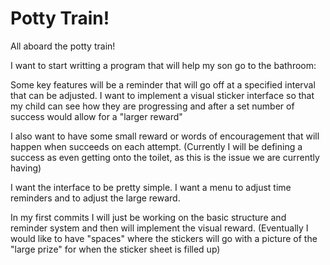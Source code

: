 # Potty Train!
All aboard the potty train!

I want to start writting a program that will help my son go to the bathroom:

Some key features will be a reminder that will go off at a specified interval that can be adjusted.
I want to implement a visual sticker interface so that my child can see how they are progressing and after a set number of success would allow for a "larger reward"

I also want to have some small reward or words of encouragement that will happen when succeeds on each attempt.
(Currently I will be defining a success as even getting onto the toilet, as this is the issue we are currently having)


I want the interface to be pretty simple. I want a menu to adjust time reminders and to adjust the large reward.

In my first commits I will just be working on the basic structure and reminder system and then will implement the visual reward. (Eventually I would  like to have "spaces" where the stickers will go with a picture of the "large prize" for when the sticker sheet is filled up)
